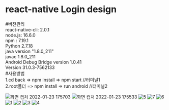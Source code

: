 # react-native Login design
#버전관리<br/>
react-native-cli: 2.0.1<br>
node.js: 16.6.0<br>
npm : 7.19.1<br>
Python 2.7.18<br>
java version "1.8.0_211"<br>
javac 1.8.0_211<br>
Android Debug Bridge version 1.0.41<br>
Version 31.0.3-7562133<br>
#사용방법<br/>
1.cd back => npm install => npm start //터미널1<br>
2.root폴더 => npm install => run android //터미널2<br/>

![화면 캡처 2022-01-23 175703](https://user-images.githubusercontent.com/80196373/150671817-d305f695-89fe-4da9-b500-3eaa817871b5.png)
![화면 캡처 2022-01-23 175533](https://user-images.githubusercontent.com/80196373/150671818-7acb27dd-ac94-4e91-a163-a1e69411e552.png)
![5](https://user-images.githubusercontent.com/80196373/153122274-e455d88e-b662-462c-9fed-e929fe4e2575.png)
![7](https://user-images.githubusercontent.com/80196373/153122279-725395bc-ed6a-46ba-94a8-9f4055546edd.png)
![6](https://user-images.githubusercontent.com/80196373/153122281-6aa2b230-38be-42f0-8f23-96a0c00c2597.png)
![1](https://user-images.githubusercontent.com/80196373/153122284-328dfb25-2e01-4363-981c-da393511702d.png)
![2](https://user-images.githubusercontent.com/80196373/153122287-e0b11840-59f1-490a-a551-454ce66a5e2b.png)
![3](https://user-images.githubusercontent.com/80196373/153122289-764730c8-2e82-4672-be72-a84ff48896d1.png)
![4](https://user-images.githubusercontent.com/80196373/153122292-3d093003-82ed-44c3-94ef-1fc8240bff6b.png)
